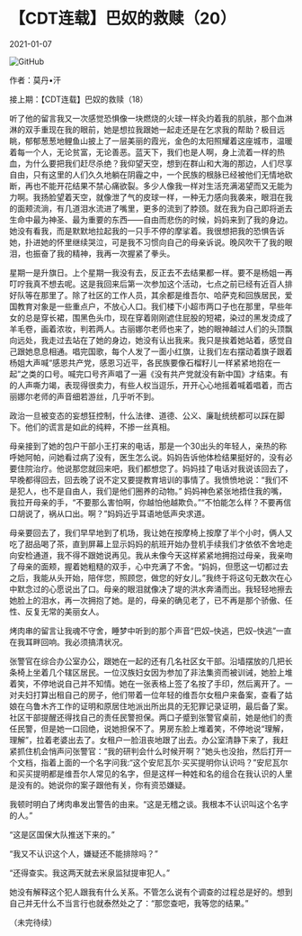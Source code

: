 # 【CDT连载】巴奴的救赎（20）

2021-01-07

![GitHub](http://chinadigitaltimes.net/chinese/files/2020/11/巴奴的救赎-724x1024.jpg)

作者：莫丹•汗

接上期：【CDT连载】巴奴的救赎（18）

听了他的留言我又一次感觉恐惧像一块燃烧的火球一样灸灼着我的肌肤，那个血淋淋的双手重现在我的眼前，她是想拉我跟她一起走还是在乞求我的帮助？极目远眺，郁郁葱葱地鲤鱼山披上了一层美丽的霞光，金色的太阳照耀着这座城市，温暖着每一个人，无论贫富，无论善恶。蓝天下，我们也是人啊，身上流着一样的热血，为什么要把我们赶尽杀绝？我仰望天空，想到在群山和大海的那边，人们尽享自由，只有这里的人们久久地躺在阴霾之中，一个民族的根脉已经被他们无情地砍断，再也不能开花结果不禁心痛欲裂。多少人像我一样对生活充满渴望而又无能为力啊。我扬脸望着天空，就像泄了气的皮球一样，一种无力感向我袭来，眼泪在我的面颊流淌，有几道泪水流进了嘴里，更多的流到了脖颈。就在我为自己即将逝去生命中最为神圣、最为重要的东西——自由而悲伤的时候，妈妈来到了我的身边。她没有看我，而是默默地拉起我的一只手不停的摩挲着。我很想把我的恐惧告诉她，扑进她的怀里继续哭泣，可是我不习惯向自己的母亲诉说。晚风吹干了我的眼泪，也振奋了我的精神，我再一次握紧了拳头。

星期一是升旗日。上个星期一我没有去，反正去不去结果都一样。要不是杨姐一再叮咛我真不想去呢。这是我回来后第一次参加这个活动，七点之前已经有近百人排好队等在那里了。除了社区的工作人员，其余都是维吾尔、哈萨克和回族居民，爱国教育对象是一些重点户，不放心人口。我们楼下小超市两口子也在那里，早些年女的总是穿长裙，围黑色头巾，现在穿着刚刚遮住屁股的短裙，染过的黑发烫成了羊毛卷，画着浓妆，判若两人。古丽娜尔老师也来了，她的眼神越过人们的头顶飘向远处，我走过去站在了她的身边，她没有认出我来。我只是挨着她站着，感觉自己跟她息息相通。唱完国歌，每个人发了一面小红旗，让我们左右摆动着旗子跟着杨姐大声喊“感恩共产党，感恩习近平，各民族要像石榴籽儿一样紧紧地抱在一起”之类的口号。喊完口号齐声唱了一遍《没有共产党就没有新中国》才结束。有的人声嘶力竭，表现得很卖力，有些人权当逗乐，开开心心地摇着喊着唱着，而古丽娜尔老师的声音细若游丝，几乎听不到。

政治一旦被变态的妄想狂控制，什么法律、道德、公义、廉耻统统都可以踩在脚下。他们的谎言是如此的纯粹，不掺一丝真相。

母亲接到了她的包户干部小王打来的电话，那是一个30出头的年轻人，亲热的称呼她阿帕，问她看过病了没有，医生怎么说。妈妈告诉他体检结果挺好的，没有必要住院治疗。他说那您就回来吧，我们都想您了。妈妈挂了电话对我说该回去了，早晚都得回去，回去晚了说不定又要提教育培训的事情了。我愤愤地说：“我们不是犯人，也不是自由人，我们是他们圈养的动物。” 妈妈神色紧张地捂住我的嘴，我拉开母亲的手，“不要那么害怕啊，你越怕他越欺负。”“不怕能怎么样？不要再信口胡说了，祸从口出。啊？”妈妈近乎耳语地低声央求道。

母亲要回去了，我们早早地到了机场，我让她在按摩椅上按摩了半个小时，俩人又吃了甜品喝了茶，直到屏幕上显示妈妈的航班开始办登机手续我们才依依不舍地走向安检通道，我不得不跟她说再见。我从未像今天这样紧紧地拥抱过母亲，我亲吻了母亲的面颊，握着她粗糙的双手，心中充满了不舍。“妈妈，但愿这一切都过去之后，我能从头开始，陪伴您，照顾您，做您的好女儿。”我终于将这句无数次在心中默念过的心愿说出了口。母亲的眼泪就像决了堤的洪水奔涌而出。我轻轻地擦去她脸上的泪水，再一次拥抱了她。是的，母亲的确见老了，已不再是那个骄傲、任性、反复无常的美丽女人。

烤肉串的留言让我魂不守舍，睡梦中听到的那个声音“巴奴&#8211;快逃，巴奴&#8211;快逃”一直在我耳畔回响。我必须搞清状况。

张警官在综合办公室办公，跟她在一起的还有几名社区女干部。沿墙摆放的几把长条椅上坐着几个辖区居民。一位汉族妇女因为参加了非法集资而被训诫，她脸上堆着笑，不停地说自己并不知情。她在一张表格上签了名按了手印，然后离开了。一对夫妇打算出租自己的房子，他们带着一位年轻的维吾尔女租户来备案，查看了姑娘在乌鲁木齐工作的证明和原居住地派出所出具的无犯罪记录证明，最后备了案。社区干部提醒还得找自己的责任民警担保。两口子蹙到张警官桌前，她是他们的责任民警，但是她一口回绝，说她担保不了。男房东脸上堆着笑，不停地说“理解，理解”，拉着老婆出去了。女租户一脸沮丧地跟了出去。办公室清静下来了，我赶紧抓住机会悄声问张警官：“我的研判会什么时候开啊？”她头也没抬，然后打开一个文档，指着上面的一个名字问我:“这个安尼瓦尔·买买提明你认识吗？”安尼瓦尔和买买提明都是维吾尔人常见的名字，但是这样一种姓和名的组合在我认识的人里是没有的。她说你的案子跟他有关，你有资恐嫌疑。

我顿时明白了烤肉串发出警告的由来。“这是无稽之谈。我根本不认识叫这个名字的人。”

“这是区国保大队推送下来的。”

“我又不认识这个人，嫌疑还不能排除吗？”

“还得查实。我这两天就去米泉监狱提审犯人。”

她没有解释这个犯人跟我有什么关系。不管怎么说有个调查的过程总是好的。想到自己并无什么不当言行也就泰然处之了：“那您查吧，我等您的结果。”

（未完待续）

